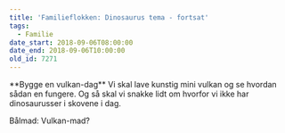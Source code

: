 ```yaml
---
title: 'Familieflokken: Dinosaurus tema - fortsat'
tags:
  - Familie
date_start: 2018-09-06T08:00:00
date_end: 2018-09-06T10:00:00
old_id: 7271
---
```

<p class="Textbody">**Bygge en vulkan-dag** Vi skal lave kunstig mini vulkan og se hvordan sådan en fungere. Og så skal vi snakke lidt om hvorfor vi ikke har dinosaurusser i skovene i dag.</p>

Bålmad: Vulkan-mad?